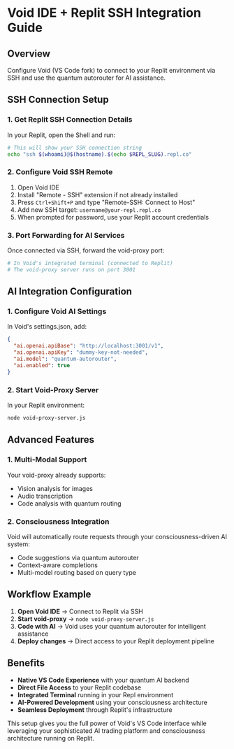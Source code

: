
# Void IDE + Replit SSH Integration Guide

## Overview
Configure Void (VS Code fork) to connect to your Replit environment via SSH and use the quantum autorouter for AI assistance.

## SSH Connection Setup

### 1. Get Replit SSH Connection Details
In your Replit, open the Shell and run:
```bash
# This will show your SSH connection string
echo "ssh $(whoami)@$(hostname).$(echo $REPL_SLUG).repl.co"
```

### 2. Configure Void SSH Remote
1. Open Void IDE
2. Install "Remote - SSH" extension if not already installed
3. Press `Ctrl+Shift+P` and type "Remote-SSH: Connect to Host"
4. Add new SSH target: `username@your-repl.repl.co`
5. When prompted for password, use your Replit account credentials

### 3. Port Forwarding for AI Services
Once connected via SSH, forward the void-proxy port:
```bash
# In Void's integrated terminal (connected to Replit)
# The void-proxy server runs on port 3001
```

## AI Integration Configuration

### 1. Configure Void AI Settings
In Void's settings.json, add:
```json
{
  "ai.openai.apiBase": "http://localhost:3001/v1",
  "ai.openai.apiKey": "dummy-key-not-needed",
  "ai.model": "quantum-autorouter",
  "ai.enabled": true
}
```

### 2. Start Void-Proxy Server
In your Replit environment:
```bash
node void-proxy-server.js
```

## Advanced Features

### 1. Multi-Modal Support
Your void-proxy already supports:
- Vision analysis for images
- Audio transcription
- Code analysis with quantum routing

### 2. Consciousness Integration
Void will automatically route requests through your consciousness-driven AI system:
- Code suggestions via quantum autorouter
- Context-aware completions
- Multi-model routing based on query type

## Workflow Example

1. **Open Void IDE** → Connect to Replit via SSH
2. **Start void-proxy** → `node void-proxy-server.js`
3. **Code with AI** → Void uses your quantum autorouter for intelligent assistance
4. **Deploy changes** → Direct access to your Replit deployment pipeline

## Benefits

- **Native VS Code Experience** with your quantum AI backend
- **Direct File Access** to your Replit codebase
- **Integrated Terminal** running in your Repl environment
- **AI-Powered Development** using your consciousness architecture
- **Seamless Deployment** through Replit's infrastructure

This setup gives you the full power of Void's VS Code interface while leveraging your sophisticated AI trading platform and consciousness architecture running on Replit.
